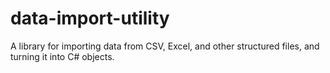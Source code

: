 # data-import-utility
A library for importing data from CSV, Excel, and other structured files, and turning it into C# objects.
